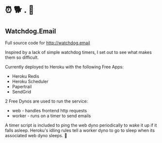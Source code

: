 
# ⏰ 🐕 . 📧

## Watchdog.Email

Full source code for http://watchdog.email

Inspired by a lack of simple watchdog timers, I set out to see what makes them so difficult.

Currently deployed to Heroku with the following Free Apps:
- Heroku Redis
- Heroku Scheduler
- Papertrail
- SendGrid

2 Free Dynos are used to run the service:
- web - handles frontend http requests
- worker - runs on a timer to send emails

A timer script is included to ping the web dyno periodically to wake it up if it falls asleep.
Heroku's idling rules tell a worker dyno to go to sleep when its associated web dyno sleeps. 🤷

